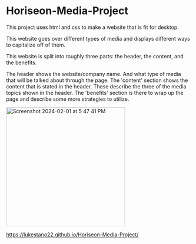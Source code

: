 # Horiseon-Media-Project

This project uses html and css to make a website that is fit for desktop.

This website goes over different types of media and displays different ways to capitalize off of them.


This website is split into roughly three parts: the header, the content, and the benefits.

The header shows the website/company name. And what type of media that will be talked about through the page.
The 'content' section shows the content that is stated in the header. These describe the three of the media topics shown in the header.
The 'benefits' section is there to wrap up the page and describe some more strategies to utilize.

<img width="323" alt="Screenshot 2024-02-01 at 5 47 41 PM" src="https://github.com/lukestano22/Horiseon-Media-Project/assets/147096339/68caf5d6-4a32-4156-a9d7-2e54d3cf4b50">

https://lukestano22.github.io/Horiseon-Media-Project/
